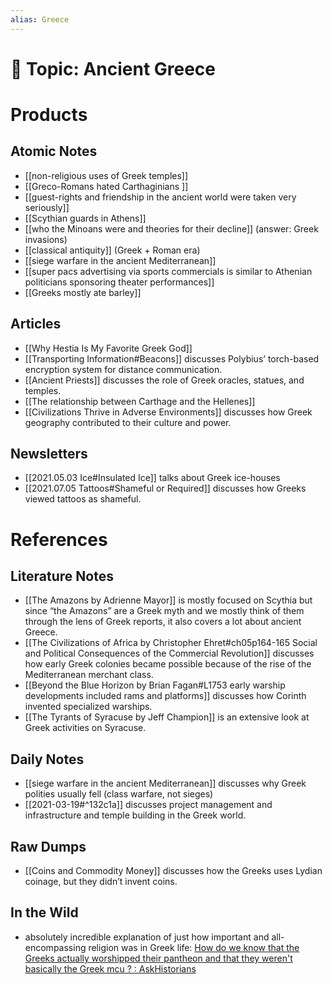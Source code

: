 ```yaml
---
alias: Greece
---
```


# 📎 Topic: Ancient Greece

# Products 
## Atomic Notes
- [[non-religious uses of Greek temples]]
- [[Greco-Romans hated Carthaginians ]]
- [[guest-rights and friendship in the ancient world were taken very seriously]]
- [[Scythian guards in Athens]]
- [[who the Minoans were and theories for their decline]] (answer: Greek invasions) 
- [[classical antiquity]] (Greek + Roman era) 
- [[siege warfare in the ancient Mediterranean]]
- [[super pacs advertising via sports commercials is similar to Athenian politicians sponsoring theater performances]]
- [[Greeks mostly ate barley]]
## Articles 
- [[Why Hestia Is My Favorite Greek God]]
- [[Transporting Information#Beacons]] discusses Polybius’ torch-based encryption system for distance communication. 
- [[Ancient Priests]] discusses the role of Greek oracles, statues, and temples. 
- [[The relationship between Carthage and the Hellenes]]
- [[Civilizations Thrive in Adverse Environments]] discusses how Greek geography contributed to their culture and power. 
## Newsletters
- [[2021.05.03 Ice#Insulated Ice]] talks about Greek ice-houses
- [[2021.07.05 Tattoos#Shameful or Required]] discusses how Greeks viewed tattoos as shameful. 
# References
## Literature Notes
- [[The Amazons by Adrienne Mayor]] is mostly focused on Scythia but since “the Amazons” are a Greek myth and we mostly think of them through the lens of Greek reports, it also covers a lot about ancient Greece. 
- [[The Civilizations of Africa by Christopher Ehret#ch05p164-165 Social and Political Consequences of the Commercial Revolution]] discusses how early Greek colonies became possible because of the rise of the Mediterranean merchant class. 
- [[Beyond the Blue Horizon by Brian Fagan#L1753 early warship developments included rams and platforms]] discusses how Corinth invented specialized warships. 
- [[The Tyrants of Syracuse by Jeff Champion]] is an extensive look at Greek activities on Syracuse. 
## Daily Notes
- [[siege warfare in the ancient Mediterranean]] discusses why Greek polities usually fell (class warfare, not sieges) 
- [[2021-03-19#^132c1a]] discusses project management and infrastructure and temple building in the Greek world. 

## Raw Dumps
- [[Coins and Commodity Money]] discusses how the Greeks uses Lydian coinage, but they didn’t invent coins. 
## In the Wild 
- absolutely incredible explanation of just how important and all-encompassing religion was in Greek life: [How do we know that the Greeks actually worshipped their pantheon and that they weren't basically the Greek mcu ? : AskHistorians](https://www.reddit.com/r/AskHistorians/comments/ny466j/how_do_we_know_that_the_greeks_actually/h1ie0jy/) 


